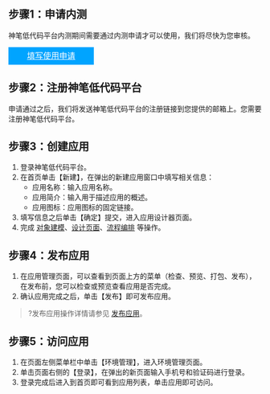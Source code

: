 
## 步骤1：申请内测



神笔低代码平台内测期间需要通过内测申请才可以使用，我们将尽快为您审核。

<div style="background-color:#00A4FF; width: 170px; height: 35px; line-height:35px; text-align:center;"><a href="" target="_blank"  style="color: white; font-size:16px;">填写使用申请</a></div>


## 步骤2：注册神笔低代码平台

申请通过之后，我们将发送神笔低代码平台的注册链接到您提供的邮箱上。您需要注册神笔低代码平台。


## 步骤3：创建应用

1. 登录神笔低代码平台。
2. 在首页单击【新建】，在弹出的新建应用窗口中填写相关信息：
	- 应用名称：输入应用名称。
	- 应用简介：输入用于描述应用的概述。
	- 应用图标：应用图标的固定链接。
3. 填写信息之后单击【确定】提交，进入应用设计器页面。
4. 完成 [对象建模](https://cloud.tencent.com/document/product/1365/51314)、[设计页面](https://cloud.tencent.com/document/product/1365/51321)、[流程编排](https://cloud.tencent.com/document/product/1365/51322) 等操作。


## 步骤4：发布应用


1. 在应用管理页面，可以查看到页面上方的菜单（检查、预览、打包、发布），在发布前，您可以检查或预览查看应用是否完成。
2. 确认应用完成之后，单击【发布】即可发布应用。
>?发布应用操作详情请参见 [发布应用](https://cloud.tencent.com/document/product/1365/51319)。


## 步骤5：访问应用


1. 在页面左侧菜单栏中单击【环境管理】，进入环境管理页面。
2. 单击页面右侧的【登录】，在弹出的新页面输入手机号和验证码进行登录。
3. 登录完成后进入到首页即可看到应用列表，单击应用即可访问。
